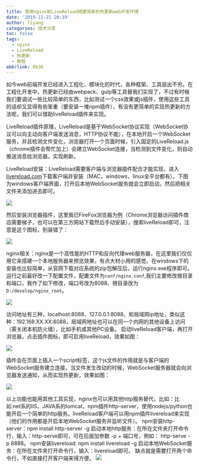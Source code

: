 ```yaml
---
title: 使用nginx和LiveReload搭建简单的热更新web开发环境
date: '2019-11-21 20:39'
author: liyang
categories: 技术分享
toc: false
tags:
  - nginx
  - LiveReload
  - 热更新
  - 教程
abbrlink: 6b36
---
```


如今web前端开发已经进入工程化、模块化的时代，各种框架、工具层出不穷。在工程化开发中，热更新已经由webpack、gulp等工具替我们实现了，不过有时候我们要调试一些比较简单的东西，比如测试一个css效果或js插件，使用这些工具的话却又显得有些笨重（要安装一堆npm插件），有没有更简单的实现热更新的方法呢，我们可以借助liveReload插件来实现。

LiveReload插件原理，LiveReload是基于WebSocket协议实现（WebSocket协议可以向主动向客户端发送消息，HTTP协议不能），在本地开启一个WebSocket服务，并且检测文件变化，浏览器打开一个页面时候，引入固定的LiveReload.js（chrome插件会帮忙加上）会建立WebSocket连接，当检测到文件变化，则自动推送消息给浏览器，实现刷新。

LiveReload安装：LiveReload需要客户端与浏览器插件配合才能实现，进入[livereload.com](http://livereload.com/)下载客户端并安装（MAC，windows，linux全平台都有）。下图为windows客户端界面，打开后本地WebSocket服务就会立即启动，然后把相关文件夹添加进去即可。

![](https://images.liyangzone.com/article_img/技术相关/前端热更新环境搭建/20191111_174217.png)

然后安装浏览器插件，这里我已FireFox浏览器为例（Chrome浏览器访问插件商店需要梯子，也可以在第三方网站下载然后手动安装），搜索liveReload即可，注意是这个图标，别装错了：

![](https://images.liyangzone.com/article_img/技术相关/前端热更新环境搭建/20191111_174100.png)

nginx相关：nginx是一个高性能的HTTP和反向代理web服务器，在这里我们仅仅用它来搭建一个本地服务器来预览效果，有点大材小用的感觉。在windows下的安装也比较简单，从官网下载对应系统的zip包解压后，运行nginx.exe程序即可。运行之前最好改一下配置文件，配置文件为`conf/nginx.conf`,我们主要修改根目录和端口，我作了如下修改，端口号改为8088、根目录改为`D:/develop/nginx_root`。

![](https://images.liyangzone.com/article_img/技术相关/前端热更新环境搭建/nginx-config.png)

访问地址有三种，localhost:8088、127.0.0.1:8088、和局域网ip地址，类似这种：192.168.XX.XX:8088，局域网地址也可以在同一个内网的其他设备上访问（需关闭本机防火墙），比如手机或其他PC设备。
启动liveReload客户端，再打开浏览器，点击插件图标，即可启用liveReload，效果如图：

![](https://images.liyangzone.com/article_img/技术相关/前端热更新环境搭建/livedemo1.gif)

插件会在页面上插入一个script标签，这个js文件的作用就是与客户端的WebSocket服务建立连接，当文件发生改动的时候，WebSocket服务器就会向浏览器发送通知，从而实现热更新，效果如图：

![](https://images.liyangzone.com/article_img/技术相关/前端热更新环境搭建/livedemo.gif)

以上功能也能用其他工具实现，nginx也可以用其他http服务替代，比如：比如.net系的IIS，JAVA系的tomcat，npm插件http-server，使用nodejs/python也能开启一个简单的http服务。liveReload客户端可以用npm插件livereload来实现（他们的作用都是开启本地WebSocket服务并监听文件）。
npm安装http-server：npm install http-server -g  启动本地http服务：在所在文件夹打开命令行，输入：http-serve即可，可在后面加参数 -p + 端口号，例如： http-serve -p 8888。
npm安装livereload: npm install livereload -g 启动本地WebSocket服务：在所在文件夹打开命令行，输入：livereload即可。
缺点就是需要打开两个命令行，不如直接打开客户端来得方便。
![](https://images.liyangzone.com/article_img/技术相关/前端热更新环境搭建/20191121_203144.png)







